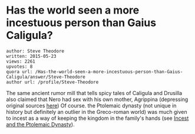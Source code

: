# Has the world seen a more incestuous person than Gaius Caligula?

	author: Steve Theodore
	written: 2015-05-23
	views: 2261
	upvotes: 8
	quora url: /Has-the-world-seen-a-more-incestuous-person-than-Gaius-Caligula/answer/Steve-Theodore
	author url: /profile/Steve-Theodore


The same ancient rumor mill that tells spicy tales of Caligula and Drusilla also claimed that Nero had sex with his own mother, Agrippina (depressing original sources [here](http://www.johndclare.net/AncientHistory/Agrippina_Sources10.html)) Of course. the Ptolemaic dynasty (not unique in history but definitely an outlier in the Greco-roman world) was much given to incest as a way of keeping the kingdom in the family's hands (see [Incest and the Ptolemaic Dynasty](http://www.academia.edu/1897963/Ager_Familiarity_Breeds_Incest_and_the_Ptolemaic_Dynasty)).

